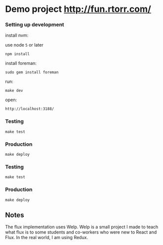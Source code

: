 # Demo project http://fun.rtorr.com/

### Setting up development

install nvm:

use node `5` or later

`npm install`

install foreman:

`sudo gem install foreman`

run:

`make dev`

open:

`http://localhost:3188/`


### Testing

`make test`


### Production

`make deploy`

### Testing

`make test`


### Production

`make deploy`

## Notes

The flux implementation uses Welp. Welp is a small project I made to teach what flux is to some students and
co-workers who were new to React and Flux. In the real world, I am using Redux.


